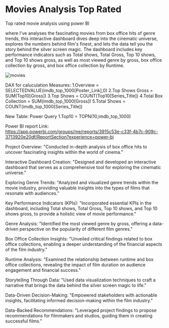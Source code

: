 # Movies Analysis Top Rated
Top rated movie analysis using power BI 

where I've analyses the fascinating movies from box office hits of genre trends, this interactive dashboard dives deep into the cinematic universe, explores the numbers behind film's finest, and lets the data tell you the story behind the silver screen magic.
The dashboard includes key performance indicators such as Total shows, Total Gross, Top 10 shows, and Top 10 shows gross, as well as most viewed genre by gross, box office collection by gross, and box office collection by Runtime.

![movies](https://github.com/vpatil2611911/power_bi_project/assets/111626187/f1f37e7d-2d87-4342-ab53-711f73ec14cd)

DAX for caluculation 
Measures: 
1.Overview = SELECTEDVALUE(imdb_top_1000[Poster_Link],0)
2.Top Shows Gross = SUM(Top10[Gross])
3.Top Shows = COUNT(Top10[Series_Title])
4.Total Box Collection = SUM(imdb_top_1000[Gross])
5.Total Shows = COUNT(imdb_top_1000[Series_Title])

New Table:
Power Query
1.Top10 = TOPN(10,imdb_top_1000)

Power BI report Link: https://app.powerbi.com/groups/me/reports/3915c53e-c33f-4b7c-909c-3713920e20df/ReportSection?experience=power-bi

Project Overview: "Conducted in-depth analysis of box office hits to uncover fascinating insights within the world of cinema."

Interactive Dashboard Creation: "Designed and developed an interactive dashboard that serves as a comprehensive tool for exploring the cinematic universe."

Exploring Genre Trends: "Analyzed and visualized genre trends within the movie industry, providing valuable insights into the types of films that resonate with audiences."

Key Performance Indicators (KPIs): "Incorporated essential KPIs in the dashboard, including Total shows, Total Gross, Top 10 shows, and Top 10 shows gross, to provide a holistic view of movie performance."

Genre Analysis: "Identified the most viewed genre by gross, offering a data-driven perspective on the popularity of different film genres."

Box Office Collection Insights: "Unveiled critical findings related to box office collections, enabling a deeper understanding of the financial aspects of the film industry."

Runtime Analysis: "Examined the relationship between runtime and box office collections, revealing the impact of film duration on audience engagement and financial success."

Storytelling Through Data: "Used data visualization techniques to craft a narrative that brings the data behind the silver screen magic to life."

Data-Driven Decision-Making: "Empowered stakeholders with actionable insights, facilitating informed decision-making within the film industry."

Data-Backed Recommendations: "Leveraged project findings to propose recommendations for filmmakers and studios, guiding them in creating successful films."
